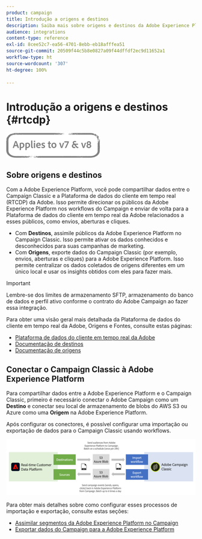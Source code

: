 ```yaml
---
product: campaign
title: Introdução a origens e destinos
description: Saiba mais sobre origens e destinos da Adobe Experience Platform.
audience: integrations
content-type: reference
exl-id: 8cee52c7-ea56-4701-8ebb-eb18afffea51
source-git-commit: 20509f44c5b8e0827a09f44dffdf2ec9d11652a1
workflow-type: ht
source-wordcount: '307'
ht-degree: 100%

---
```


# Introdução a origens e destinos {#rtcdp}

![](../../assets/common.svg)

## Sobre origens e destinos

Com a Adobe Experience Platform, você pode compartilhar dados entre o Campaign Classic e a Plataforma de dados do cliente em tempo real (RTCDP) da Adobe. Isso permite direcionar os públicos da Adobe Experience Platform nos workflows do Campaign e enviar de volta para a Plataforma de dados do cliente em tempo real da Adobe relacionados a esses públicos, como envios, aberturas e cliques.

* Com **Destinos**, assimile públicos da Adobe Experience Platform no Campaign Classic. Isso permite ativar os dados conhecidos e desconhecidos para suas campanhas de marketing.
* Com **Origens**, exporte dados do Campaign Classic (por exemplo, envios, aberturas e cliques) para a Adobe Experience Platform. Isso permite centralizar os dados coletados de origens diferentes em um único local e usar os insights obtidos com eles para fazer mais.

>[!IMPORTANT]
>
>Lembre-se dos limites de armazenamento SFTP, armazenamento do banco de dados e perfil ativo conforme o contrato do Adobe Campaign ao fazer essa integração.

Para obter uma visão geral mais detalhada da Plataforma de dados do cliente em tempo real da Adobe, Origens e Fontes, consulte estas páginas:

* [Plataforma de dados do cliente em tempo real da Adobe](https://experienceleague.adobe.com/docs/experience-platform/rtcdp/overview.html?lang=pt-BR)
* [Documentação de destinos](https://experienceleague.adobe.com/docs/experience-platform/destinations/home.html?lang=pt-BR)
* [Documentação de origens](https://experienceleague.adobe.com/docs/experience-platform/sources/home.html?lang=pt-BR)

## Conectar o Campaign Classic à Adobe Experience Platform

Para compartilhar dados entre a Adobe Experience Platform e o Campaign Classic, primeiro é necessário conectar o Adobe Campaign como um **Destino** e conectar seu local de armazenamento de blobs do AWS S3 ou Azure como uma **Origem** na Adobe Experience Platform.

Após configurar os conectores, é possível configurar uma importação ou exportação de dados para o Campaign Classic usando workflows.

![](assets/rtcdp-schema.png)

Para obter mais detalhes sobre como configurar esses processos de importação e exportação, consulte estas seções:

* [Assimilar segmentos da Adobe Experience Platform no Campaign](../../integrations/using/ingest-aep-data.md)
* [Exportar dados do Campaign para a Adobe Experience Platform](../../integrations/using/export-campaign-data.md)
